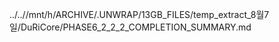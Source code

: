 ../..//mnt/h/ARCHIVE/.UNWRAP/13GB_FILES/temp_extract_8월7일/DuRiCore/PHASE6_2_2_2_COMPLETION_SUMMARY.md